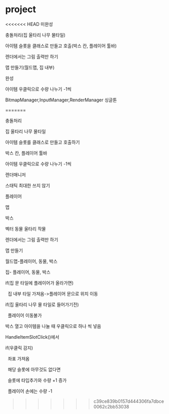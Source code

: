 # project



<<<<<<< HEAD
미완성

충돌처리(집 울타리 나무 물타일)

아이템 슬롯을 클래스로 만들고 호출(박스 칸, 플레이어 툴바)

렌더에서는 그림 출력만 하기

맵 만들기(월드맵, 집 내부)



완성

아이템 우클릭으로 수량 나누기 -1씩

BitmapManager,InputManager,RenderManager 싱글톤






























=======


충돌처리

집 울타리 나무 물타일



아이템 슬롯를 클래스로 만들고 호출하기

박스 칸, 플레이어 툴바



아이템 우클릭으로 수량 나누기 -1씩



렌더매니저 

스태틱 최대한 쓰지 않기

플레이어

맵

박스

벡터 동물 울타리 작물



렌더에서는 그림 출력만 하기



맵 만들기

월드맵-플레이어, 동물, 박스

집- 플레이어, 동물, 박스



if(집 문 타일에 플레이어가 올라가면)

&nbsp;	집 내부 타일 가져옴->플레이어 문으로 위치 이동



if(집 울타리 나무 물 타일로 들어가기전)

&nbsp;	플레이어 이동불가



박스 열고 아이템을 나눌 때 우클릭으로 하나 씩 넣음

HandleItemSlotClick()에서 

if(우클릭 감지)

&nbsp;	좌표 가져옴

&nbsp;	해당 슬롯에 아무것도 없다면 

&nbsp;	슬롯에 타입추가와 수량 +1 증가

&nbsp;	플레이어 손에는 수량 -1
>>>>>>> c39ce839b0157d444306fa7dbce0062c2bb53038

